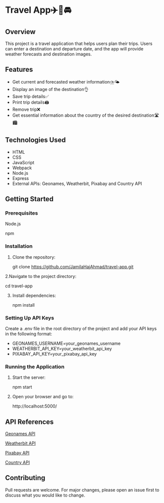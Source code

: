 # Travel App✈️🚈🚘

## Overview
This project is a travel application that helps users plan their trips. Users can enter a destination and departure date, and the app will provide weather forecasts and destination images.

## Features
- Get current and forecasted weather information⛈️🌤️
- Display an image of the destination👌
- Save trip details✅
- Print trip details🖨️
- Remove trip❌
- Get essential information about the country of the desired destination🛣️🏙️

## Technologies Used
- HTML
- CSS
- JavaScript
- Webpack
- Node.js
- Express
- External APIs: Geonames, Weatherbit, Pixabay and Country API

## Getting Started

### Prerequisites
Node.js

npm

### Installation

1. Clone the repository:

   git clone https://github.com/JamilaHajAhmad/travel-app.git

2.Navigate to the project directory:

   cd travel-app

3. Install dependencies:

   npm install

### Setting Up API Keys
Create a .env file in the root directory of the project and add your API keys in the following format:

- GEONAMES_USERNAME=your_geonames_username
- WEATHERBIT_API_KEY=your_weatherbit_api_key
- PIXABAY_API_KEY=your_pixabay_api_key

### Running the Application

1. Start the server:

   npm start

2. Open your browser and go to:

   http://localhost:5000/

## API References

[Geonames API](https://www.geonames.org/)

[Weatherbit API](https://www.weatherbit.io/)

[Pixabay API](https://pixabay.com/api/docs/)

[Country API](https://countryapi.io/)

## Contributing

Pull requests are welcome. For major changes, please open an issue first to discuss what you would like to change.
